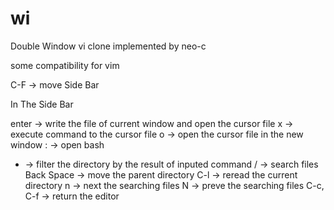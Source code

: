 # wi 

Double Window vi clone implemented by neo-c

some compatibility for vim

C-F → move Side Bar

In The Side Bar

enter → write the file of current window and open the cursor file
x → execute command to the cursor file
o → open the cursor file in the new window
: → open bash
* → filter the directory by the result of inputed command
/ → search files
Back Space → move the parent directory
C-l → reread the current directory
n → next the searching files
N → preve the searching files
C-c, C-f → return the editor

